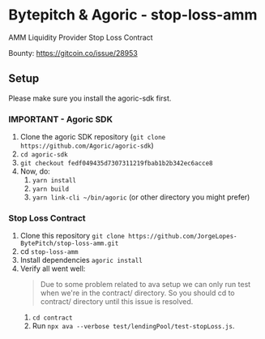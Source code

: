 # Bytepitch & Agoric - stop-loss-amm
AMM Liquidity Provider Stop Loss Contract

Bounty:
https://gitcoin.co/issue/28953

## Setup

Please make sure you install the agoric-sdk first.

### IMPORTANT - Agoric SDK
1. Clone the agoric SDK repository (`git clone https://github.com/Agoric/agoric-sdk`)
2. `cd agoric-sdk`
3. `git checkout fedf049435d7307311219fbab1b2b342ec6acce8`
4. Now, do:
   1. `yarn install`
   2. `yarn build`
   3. `yarn link-cli ~/bin/agoric` (or other directory you might prefer)

### Stop Loss Contract

1. Clone this repository `git clone https://github.com/JorgeLopes-BytePitch/stop-loss-amm.git`
2. cd `stop-loss-amm`
3. Install dependencies `agoric install`
4. Verify all went well:
   > Due to some problem related to ava setup we can only run test when we're in the contract/ directory.
   > So you should cd to contract/ directory until this issue is resolved.
   1. `cd contract`
   2. Run `npx ava --verbose test/lendingPool/test-stopLoss.js`.


